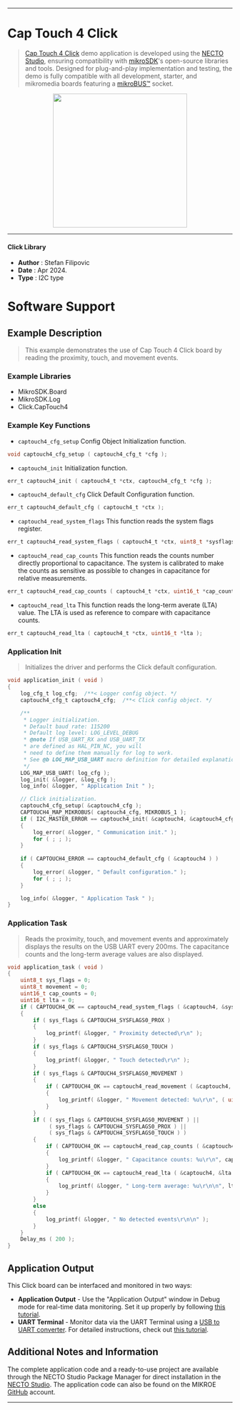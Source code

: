 
---
# Cap Touch 4 Click

> [Cap Touch 4 Click](https://www.mikroe.com/?pid_product=MIKROE-6399) demo application is developed using
the [NECTO Studio](https://www.mikroe.com/necto), ensuring compatibility with [mikroSDK](https://www.mikroe.com/mikrosdk)'s
open-source libraries and tools. Designed for plug-and-play implementation and testing, the demo is fully compatible with
all development, starter, and mikromedia boards featuring a [mikroBUS&trade;](https://www.mikroe.com/mikrobus) socket.

<p align="center">
  <img src="https://www.mikroe.com/?pid_product=MIKROE-6399&image=1" height=300px>
</p>

---

#### Click Library

- **Author**        : Stefan Filipovic
- **Date**          : Apr 2024.
- **Type**          : I2C type

# Software Support

## Example Description

> This example demonstrates the use of Cap Touch 4 Click board by reading the proximity, touch, and movement events.

### Example Libraries

- MikroSDK.Board
- MikroSDK.Log
- Click.CapTouch4

### Example Key Functions

- `captouch4_cfg_setup` Config Object Initialization function.
```c
void captouch4_cfg_setup ( captouch4_cfg_t *cfg );
```

- `captouch4_init` Initialization function.
```c
err_t captouch4_init ( captouch4_t *ctx, captouch4_cfg_t *cfg );
```

- `captouch4_default_cfg` Click Default Configuration function.
```c
err_t captouch4_default_cfg ( captouch4_t *ctx );
```

- `captouch4_read_system_flags` This function reads the system flags register.
```c
err_t captouch4_read_system_flags ( captouch4_t *ctx, uint8_t *sysflags );
```

- `captouch4_read_cap_counts` This function reads the counts number directly proportional to capacitance. The system is calibrated to make the counts as sensitive as possible to changes in capacitance for relative measurements.
```c
err_t captouch4_read_cap_counts ( captouch4_t *ctx, uint16_t *cap_counts );
```

- `captouch4_read_lta` This function reads the long-term averate (LTA) value. The LTA is used as reference to compare with capacitance counts.
```c
err_t captouch4_read_lta ( captouch4_t *ctx, uint16_t *lta );
```

### Application Init

> Initializes the driver and performs the Click default configuration.

```c
void application_init ( void )
{
    log_cfg_t log_cfg;  /**< Logger config object. */
    captouch4_cfg_t captouch4_cfg;  /**< Click config object. */

    /** 
     * Logger initialization.
     * Default baud rate: 115200
     * Default log level: LOG_LEVEL_DEBUG
     * @note If USB_UART_RX and USB_UART_TX 
     * are defined as HAL_PIN_NC, you will 
     * need to define them manually for log to work. 
     * See @b LOG_MAP_USB_UART macro definition for detailed explanation.
     */
    LOG_MAP_USB_UART( log_cfg );
    log_init( &logger, &log_cfg );
    log_info( &logger, " Application Init " );

    // Click initialization.
    captouch4_cfg_setup( &captouch4_cfg );
    CAPTOUCH4_MAP_MIKROBUS( captouch4_cfg, MIKROBUS_1 );
    if ( I2C_MASTER_ERROR == captouch4_init( &captouch4, &captouch4_cfg ) ) 
    {
        log_error( &logger, " Communication init." );
        for ( ; ; );
    }
    
    if ( CAPTOUCH4_ERROR == captouch4_default_cfg ( &captouch4 ) )
    {
        log_error( &logger, " Default configuration." );
        for ( ; ; );
    }

    log_info( &logger, " Application Task " );
}
```

### Application Task

> Reads the proximity, touch, and movement events and approximately displays the results on the USB UART every 200ms. The capacitance counts and the long-term average values are also displayed.

```c
void application_task ( void )
{
    uint8_t sys_flags = 0;
    uint8_t movement = 0;
    uint16_t cap_counts = 0;
    uint16_t lta = 0;
    if ( CAPTOUCH4_OK == captouch4_read_system_flags ( &captouch4, &sys_flags ) )
    {
        if ( sys_flags & CAPTOUCH4_SYSFLAGS0_PROX )
        {
            log_printf( &logger, " Proximity detected\r\n" );
        }
        if ( sys_flags & CAPTOUCH4_SYSFLAGS0_TOUCH )
        {
            log_printf( &logger, " Touch detected\r\n" );
        }
        if ( sys_flags & CAPTOUCH4_SYSFLAGS0_MOVEMENT )
        {
            if ( CAPTOUCH4_OK == captouch4_read_movement ( &captouch4, &movement ) )
            {
                log_printf( &logger, " Movement detected: %u\r\n", ( uint16_t ) movement );
            }
        }
        if ( ( sys_flags & CAPTOUCH4_SYSFLAGS0_MOVEMENT ) || 
             ( sys_flags & CAPTOUCH4_SYSFLAGS0_PROX ) || 
             ( sys_flags & CAPTOUCH4_SYSFLAGS0_TOUCH ) )
        {
            if ( CAPTOUCH4_OK == captouch4_read_cap_counts ( &captouch4, &cap_counts ) )
            {
                log_printf( &logger, " Capacitance counts: %u\r\n", cap_counts );
            }
            if ( CAPTOUCH4_OK == captouch4_read_lta ( &captouch4, &lta ) )
            {
                log_printf( &logger, " Long-term average: %u\r\n\n", lta );
            }
        }
        else
        {
            log_printf( &logger, " No detected events\r\n\n" );
        }
    }
    Delay_ms ( 200 );
}
```

## Application Output

This Click board can be interfaced and monitored in two ways:
- **Application Output** - Use the "Application Output" window in Debug mode for real-time data monitoring.
Set it up properly by following [this tutorial](https://www.youtube.com/watch?v=ta5yyk1Woy4).
- **UART Terminal** - Monitor data via the UART Terminal using
a [USB to UART converter](https://www.mikroe.com/click/interface/usb?interface*=uart,uart). For detailed instructions,
check out [this tutorial](https://help.mikroe.com/necto/v2/Getting%20Started/Tools/UARTTerminalTool).

## Additional Notes and Information

The complete application code and a ready-to-use project are available through the NECTO Studio Package Manager for 
direct installation in the [NECTO Studio](https://www.mikroe.com/necto). The application code can also be found on
the MIKROE [GitHub](https://github.com/MikroElektronika/mikrosdk_click_v2) account.

---
